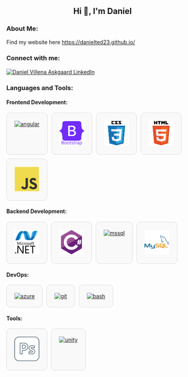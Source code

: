 <h2 align="center">Hi 👋, I'm Daniel</h2>

<h3 align="left">About Me:</h3>
<p align="left">
    Find my website here <a href="https://danielted23.github.io/" target="_blank">https://danielted23.github.io/</a>
</p>

<h3 align="left">Connect with me:</h3>
<p align="left">
    <a href="https://dk.linkedin.com/in/daniel-villena-askgaard-338524174?trk=people-guest_people_search-card" target="_blank">
        <img align="center" src="https://raw.githubusercontent.com/rahuldkjain/github-profile-readme-generator/master/src/images/icons/Social/linked-in-alt.svg" alt="Daniel Villena Askgaard LinkedIn" height="30" width="40" />
    </a>
</p>

<h3 align="left">Languages and Tools:</h3>

<!-- Frontend Development -->
<h4 align="left">Frontend Development:</h4>
<p align="left" style="display: flex; flex-wrap: wrap; gap: 10px;">
    <a href="https://angular.io" target="_blank" rel="noreferrer" style="border: 1px solid #ddd; padding: 20px; border-radius: 10px; background-color: #f9f9f9;">
        <img src="https://angular.io/assets/images/logos/angular/angular.svg" alt="angular" width="65" height="65" />
    </a>
    <a href="https://getbootstrap.com" target="_blank" rel="noreferrer" style="border: 1px solid #ddd; padding: 20px; border-radius: 10px; background-color: #f9f9f9;">
        <img src="https://raw.githubusercontent.com/devicons/devicon/master/icons/bootstrap/bootstrap-plain-wordmark.svg" alt="bootstrap" width="65" height="65" />
    </a>
    <a href="https://www.w3schools.com/css/" target="_blank" rel="noreferrer" style="border: 1px solid #ddd; padding: 20px; border-radius: 10px; background-color: #f9f9f9;">
        <img src="https://raw.githubusercontent.com/devicons/devicon/master/icons/css3/css3-original-wordmark.svg" alt="css3" width="65" height="65" />
    </a>
    <a href="https://www.w3.org/html/" target="_blank" rel="noreferrer" style="border: 1px solid #ddd; padding: 20px; border-radius: 10px; background-color: #f9f9f9;">
        <img src="https://raw.githubusercontent.com/devicons/devicon/master/icons/html5/html5-original-wordmark.svg" alt="html5" width="65" height="65" />
    </a>
    <a href="https://developer.mozilla.org/en-US/docs/Web/JavaScript" target="_blank" rel="noreferrer" style="border: 1px solid #ddd; padding: 20px; border-radius: 10px; background-color: #f9f9f9;">
        <img src="https://raw.githubusercontent.com/devicons/devicon/master/icons/javascript/javascript-original.svg" alt="javascript" width="65" height="65" />
    </a>
</p>

<!-- Backend Development -->
<h4 align="left">Backend Development:</h4>
<p align="left" style="display: flex; flex-wrap: wrap; gap: 10px;">
    <a href="https://dotnet.microsoft.com/" target="_blank" rel="noreferrer" style="border: 1px solid #ddd; padding: 20px; border-radius: 10px; background-color: #f9f9f9;">
        <img src="https://raw.githubusercontent.com/devicons/devicon/master/icons/dot-net/dot-net-original-wordmark.svg" alt="dotnet" width="65" height="65" />
    </a>
    <a href="https://www.w3schools.com/cs/" target="_blank" rel="noreferrer" style="border: 1px solid #ddd; padding: 20px; border-radius: 10px; background-color: #f9f9f9;">
        <img src="https://raw.githubusercontent.com/devicons/devicon/master/icons/csharp/csharp-original.svg" alt="csharp" width="65" height="65" />
    </a>
    <a href="https://www.microsoft.com/en-us/sql-server" target="_blank" rel="noreferrer" style="border: 1px solid #ddd; padding: 20px; border-radius: 10px; background-color: #f9f9f9;">
        <img src="https://www.svgrepo.com/show/303229/microsoft-sql-server-logo.svg" alt="mssql" width="65" height="65" />
    </a>
    <a href="https://www.mysql.com/" target="_blank" rel="noreferrer" style="border: 1px solid #ddd; padding: 20px; border-radius: 10px; background-color: #f9f9f9;">
        <img src="https://raw.githubusercontent.com/devicons/devicon/master/icons/mysql/mysql-original-wordmark.svg" alt="mysql" width="65" height="65" />
    </a>
</p>

<!-- DevOps -->
<h4 align="left">DevOps:</h4>
<p align="left" style="display: flex; flex-wrap: wrap; gap: 10px;">
    <a href="https://azure.microsoft.com/en-in/" target="_blank" rel="noreferrer" style="border: 1px solid #ddd; padding: 20px; border-radius: 10px; background-color: #f9f9f9;">
        <img src="https://www.vectorlogo.zone/logos/microsoft_azure/microsoft_azure-icon.svg" alt="azure" width="65" height="65" />
    </a>
    <a href="https://git-scm.com/" target="_blank" rel="noreferrer" style="border: 1px solid #ddd; padding: 20px; border-radius: 10px; background-color: #f9f9f9;">
        <img src="https://www.vectorlogo.zone/logos/git-scm/git-scm-icon.svg" alt="git" width="65" height="65" />
    </a>
    <a href="https://www.gnu.org/software/bash/" target="_blank" rel="noreferrer" style="border: 1px solid #ddd; padding: 20px; border-radius: 10px; background-color: #f9f9f9;">
        <img src="https://www.vectorlogo.zone/logos/gnu_bash/gnu_bash-icon.svg" alt="bash" width="65" height="65" />
    </a>
</p>

<!-- Tools -->
<h4 align="left">Tools:</h4>
<p align="left" style="display: flex; flex-wrap: wrap; gap: 10px;">
    <a href="https://www.photoshop.com/en" target="_blank" rel="noreferrer" style="border: 1px solid #ddd; padding: 20px; border-radius: 10px; background-color: #f9f9f9;">
        <img src="https://raw.githubusercontent.com/devicons/devicon/master/icons/photoshop/photoshop-line.svg" alt="photoshop" width="65" height="65" />
    </a>
    <a href="https://unity.com/" target="_blank" rel="noreferrer" style="border: 1px solid #ddd; padding: 20px; border-radius: 10px; background-color: #f9f9f9;">
        <img src="https://www.vectorlogo.zone/logos/unity3d/unity3d-icon.svg" alt="unity" width="65" height="65" />
    </a>
</p>
